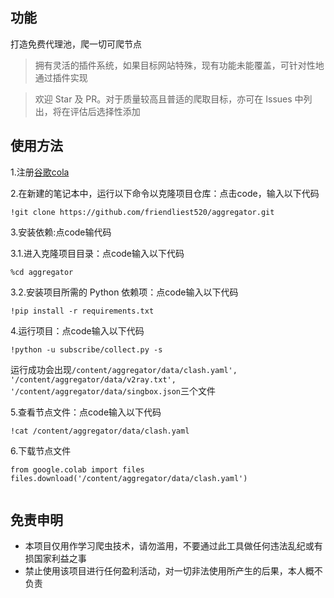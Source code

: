 <!--
 * @Author: wzdnzd
 * @Date: 2022-03-06 14:51:29
 * @Description: 
 * Copyright (c) 2022 by wzdnzd, All Rights Reserved.
-->

## 功能
打造免费代理池，爬一切可爬节点
> 拥有灵活的插件系统，如果目标网站特殊，现有功能未能覆盖，可针对性地通过插件实现

> 欢迎 Star 及 PR。对于质量较高且普适的爬取目标，亦可在 Issues 中列出，将在评估后选择性添加

## 使用方法
1.注册[谷歌cola](https://colab.research.google.com/)

2.在新建的笔记本中，运行以下命令以克隆项目仓库：点击code，输入以下代码
```
!git clone https://github.com/friendliest520/aggregator.git
```

3.安装依赖:点code输代码

  3.1.进入克隆项目目录：点code输入以下代码

  ```
  %cd aggregator
  ```
  3.2.安装项目所需的 Python 依赖项：点code输入以下代码
  ```
  !pip install -r requirements.txt
  ```

4.运行项目：点code输入以下代码

```
!python -u subscribe/collect.py -s
```
运行成功会出现`/content/aggregator/data/clash.yaml', '/content/aggregator/data/v2ray.txt', '/content/aggregator/data/singbox.json`三个文件

5.查看节点文件：点code输入以下代码

```
!cat /content/aggregator/data/clash.yaml
```
6.下载节点文件
```
from google.colab import files
files.download('/content/aggregator/data/clash.yaml')


```

## 免责申明
+ 本项目仅用作学习爬虫技术，请勿滥用，不要通过此工具做任何违法乱纪或有损国家利益之事
+ 禁止使用该项目进行任何盈利活动，对一切非法使用所产生的后果，本人概不负责

